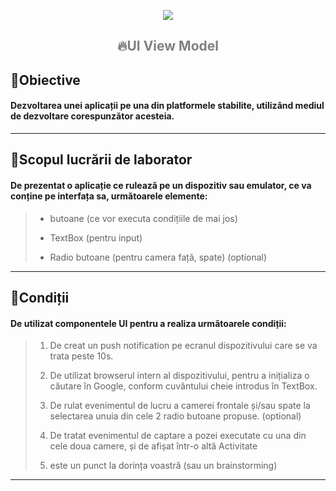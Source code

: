**<p align="center">[![](https://simu.utm.md/students/images/utm-logo.png)](https://utm.md)<p/>** 


## <p align="center"> <span style="color:grey">**🔥UI View Model**</span> <p/>

## 📌Obiective

#### Dezvoltarea unei aplicații pe una din platformele stabilite, utilizând mediul de dezvoltare corespunzător acesteia.

_________________________________________________________________________________________________
## 📌Scopul lucrării de laborator

#### De prezentat o aplicație ce rulează pe un dispozitiv sau emulator, ce va conține pe interfața sa, următoarele elemente:
>
>    - butoane (ce vor executa condițiile de mai jos)
>
>    - TextBox (pentru input)
>
>    - Radio butoane (pentru camera față, spate) (optional)

_________________________________________________________________________________________________

## 📌Condiții

#### De utilizat componentele UI pentru a realiza următoarele condiții:
>
> 1. De creat un push notification pe ecranul dispozitivului care se va trata peste 10s.
> 
> 2. De utilizat browserul intern al dispozitivului, pentru a inițializa o căutare în Google, conform cuvântului cheie introdus în TextBox.
> 
> 3. De rulat evenimentul de lucru a camerei frontale și/sau spate la selectarea unuia din cele 2 radio butoane propuse.  (optional)
> 
> 4. De tratat evenimentul de captare a pozei executate cu una din cele doua camere, și de afișat într-o altă Activitate
> 
> 5. este un punct la dorința voastră (sau un brainstorming)
> 

_________________________________________________________________________________________________
